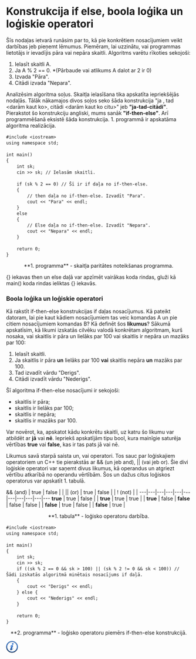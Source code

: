 # Konstrukcija if else, boola loģika un loģiskie operatori

Šīs nodaļas ietvarā runāsim par to, kā pie konkrētiem nosacījumiem veikt darbības jeb pieņemt lēmumus. Piemēram, lai uzzinātu, vai programmas lietotājs ir ievadījis pāra vai nepāra skaitli. Algoritms varētu rīkoties sekojoši:

1. Ielasīt skaitli A.
1. Ja A % 2 == 0. *(Pārbaude vai atlikums A dalot ar 2 ir 0)
1. Izvada "Pāra".
1. Citādi izvada "Nepara".

Analizēsim algoritma soļus. Skaitļa ielasīšana tika apskatīta iepriekšējās nodaļās. Tālāk nākamajos divos soļos seko šāda konstrukcija "ja <kaut kas notiek>, tad <darām kaut ko>, citādi <darām kaut ko citu>" jeb **"ja-tad-citādi"**. Pierakstot šo konstrukciju angliski, mums sanāk **"if-then-else"**. Arī programmēšanā eksistē šāda konstrukcija. 1. programmā ir apskatāma algoritma realizācija.

```
#include <iostream>
using namespace std;

int main()
{
    int sk;
    cin >> sk; // Ielasām skaitli.

    if (sk % 2 == 0) // Šī ir if daļa no if-then-else.
    {
        // then daļa no if-then-else. Izvadīt "Para".
        cout << "Para" << endl;
    }
    else 
    {
        // Else daļa no if-then-else. Izvadīt "Nepara".
        cout << "Nepara" << endl;
    }

    return 0;
}
```

<center>
**1. programma** - skaitļa paritātes noteikšanas programma.
</center>

\{\} iekavas then un else daļā var apzīmēt vairākas koda rindas, gluži kā main() koda rindas ieliktas \{\} iekavās.

### Boola loģika un loģiskie operatori

Kā rakstīt if-then-else konstrukcijas if daļas nosacījumus. Kā pateikt datoram, lai pie kaut kādiem nosacījumiem tas veic komandas A un pie citiem nosacījumiem komandas B? Kā definēt šos **likumus**? Sākumā apskatīsim, kā likumi izskatās cilvēku valodā konkrētam algoritmam, kurš nosaka, vai skaitlis ir pāra un lielāks par 100 vai skaitlis ir nepāra un mazāks par 100:

1. Ielasīt skaitli.
1. Ja skaitlis ir pāra **un** lielāks par 100 **vai** skaitlis nepāra **un** mazāks par 100.
1. Tad izvadīt vārdu "Derigs".
1. Citādi izvadīt vārdu "Nederigs".


Šī algoritma if-then-else nosacījumi ir sekojoši:

- skaitlis ir pāra;
- skaitlis ir lielāks par 100;
- skaitlis ir nepāra;
- skaitlis ir mazāks par 100.


Var novērot, ka, apskatot kādu konkrētu skaitli, uz katru šo likumu var atbildēt ar **jā** vai **nē**. Iepriekš apskatījām tipu bool, kura mainīgie saturēja vērtības **true** vai **false**, kas ir tas pats jā vai nē. 

Likumus savā starpā saista un, vai operatori. Tos sauc par loģiskajiem operatoriem un C++ tie pierakstās ar && (un jeb and), \|\| (vai jeb or). Šie divi loģiskie operatori var saņemt divus likumus, kā operandus un atgriezt vērtību atkarībā no operandu vērtībām. Šos un dažus citus loģiskos operatorus var apskatīt 1. tabulā.

&& (and) | true | false | | &#124;&#124; (or) | true | false | | ! (not) | |
---|---|---|---|---|---|---|---|---|---|---
**true** | true | false | | **true** | true | true | | **true** | false |
**false** | false | false | | **false** | true | false | | **false** | true |

<center>
**1. tabula** - loģisko operatoru darbība.
</center>

```
#include <iostream>
using namespace std;

int main()
{
    int sk;
    cin >> sk;
    if ((sk % 2 == 0 && sk > 100) || (sk % 2 != 0 && sk < 100)) // Šādi izskatās algoritmā minētais nosacījums if daļā.
    {
        cout << "Derigs" << endl;
    } else {
        cout << "Nederigs" << endl;
    }

    return 0;
}
```

<center>
**2. programma** - loģisko operatoru piemērs if-then-else konstrukcijā.
</center>

<a href="http://www.cplusplus.com/doc/tutorial/control/" target="_blank">![Vairāk informācija](/media/theory/information.png)</a>